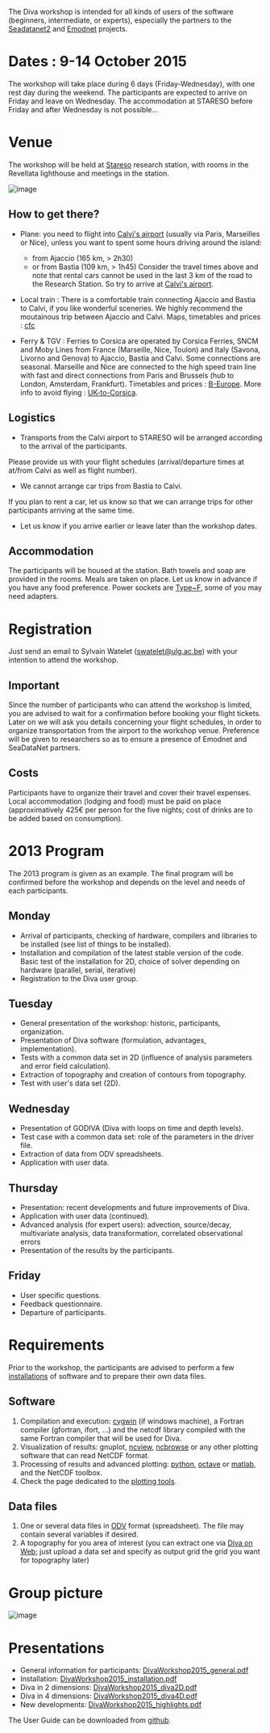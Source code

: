 The Diva workshop is intended for all kinds of users of the software (beginners, intermediate, or experts), especially the partners to the [Seadatanet2](http://www.seadatanet.org/) and [Emodnet](http://www.emodnet-chemistry.eu/portal/portal/) projects.

# Dates : 9-14 October 2015

The workshop will take place during 6 days (Friday-Wednesday), with one rest day during the weekend.
The participants are expected to arrive on Friday and leave on Wednesday.
The accommodation at STARESO before Friday and after Wednesday is not possible...

# Venue

The workshop will be held at [Stareso](http://www.stareso.ulg.ac.be/Stareso/Stareso.html/) research station, with rooms in the Revellata lighthouse and meetings in the station.

![image](https://user-images.githubusercontent.com/19711048/27429368-247363a2-5745-11e7-886a-244913a111eb.png)

## How to get there?

*  Plane: you need to flight into [Calvi's airport](http://www.calvi.aeroport.fr/AeroportCal/accueilAeroCal.php) (usually via Paris, Marseilles or Nice), unless you want to spent some hours driving around the island:
    * from Ajaccio (165 km, > 2h30)
    * or from Bastia (109 km, > 1h45)
Consider the travel times above and note that rental cars cannot be used in the last 3 km of the road to the Research Station. So try to arrive at [Calvi's airport](http://www.calvi.aeroport.fr/AeroportCal/accueilAeroCal.php).

*  Local train : There is a comfortable train connecting Ajaccio and Bastia to Calvi, if you like wonderful sceneries. We highly recommend the moutainous trip between Ajaccio and Calvi. Maps, timetables and prices : [cfc](http://cf-corse.fr/en/)

*  Ferry & TGV : Ferries to Corsica are operated by Corsica Ferries, SNCM and Moby Lines from France (Marseille, Nice, Toulon) and Italy (Savona, Livorno and Genova) to Ajaccio, Bastia and Calvi. Some connections are seasonal. Marseille and Nice are connected to the high speed train line with fast and direct connections from Paris and Brussels (hub to London, Amsterdam, Frankfurt). Timetables and prices : [B-Europe](https://www.b-europe.com/Travel). More info to avoid flying : [UK-to-Corsica](http://www.seat61.com/France.htm#London%20to%20Corsica%20by%20train%20and%20ferry).

## Logistics

* Transports from the Calvi airport to STARESO will be arranged according to the arrival of the participants.

Please provide us with your flight schedules (arrival/departure times at at/from Calvi as well as flight number).

* We cannot arrange car trips from Bastia to Calvi.

If you plan to rent a car, let us know so that we can arrange trips for other participants arriving at the same time.

* Let us know if you arrive earlier or leave later than the workshop dates.

## Accommodation

The participants will be housed at the station.
Bath towels and soap are provided in the rooms.
Meals are taken on place. Let us know in advance if you have any food preference.
Power sockets are [Type~F](http://en.wikipedia.org/wiki/AC_power_plugs_and_sockets#CEE_7.2F5_.28French.29), some of you may need adapters.

# Registration

Just send an email to Sylvain Watelet (swatelet@ulg.ac.be) with your intention to attend the workshop.

## Important

Since the number of participants who can attend the workshop is limited, you are advised to wait for a confirmation before booking your flight tickets.
Later on we will ask you details concerning your flight schedules, in order to organize transportation from the airport to the workshop venue.
Preference will be given to researchers so as to ensure a presence of Emodnet and SeaDataNet partners.

## Costs

Participants have to organize their travel and cover their travel expenses.
Local accommodation (lodging and food) must be paid on place (approximatively 425€ per person for the five nights; cost of drinks are to be added based on consumption).

# 2013 Program

The 2013 program is given as an example. The final program will be confirmed before the workshop and depends on the level and needs of each participants.

## Monday

* Arrival of participants, checking of hardware, compilers and libraries to be installed (see list of things to be installed).
* Installation and compilation of the latest stable version of the code. Basic test of the installation for 2D, choice of solver depending on hardware (parallel, serial, iterative)
* Registration to the Diva user group.

## Tuesday

* General presentation of the workshop: historic, participants, organization.
* Presentation of Diva software (formulation, advantages, implementation).
* Tests with a common data set in 2D (influence of analysis parameters and error field calculation).
* Extraction of topography and creation of contours from topography.
* Test with user's data set (2D).

## Wednesday

* Presentation of GODIVA (Diva with loops on time and depth levels).
* Test case with a common data set: role of the parameters in the driver file.
* Extraction of data from ODV spreadsheets.
* Application with user data.

## Thursday

* Presentation: recent developments and future improvements of Diva.
* Application with user data (continued).
* Advanced analysis (for expert users): advection, source/decay, multivariate analysis, data transformation, correlated observational errors
* Presentation of the results by the participants.

## Friday

* User specific questions.
* Feedback questionnaire.
* Departure of participants.

# Requirements

Prior to the workshop, the participants are advised to perform a few [installations](http://modb.oce.ulg.ac.be/mediawiki/index.php/Diva_installation) of software and to prepare their own data files.

## Software

1. Compilation and execution: [cygwin](http://www.cygwin.com/) (if windows machine), a Fortran compiler (gfortran, ifort, …) and the netcdf library compiled with the same Fortran compiler that will be used for Diva.
2. Visualization of results: gnuplot, [ncview](http://meteora.ucsd.edu/~pierce/ncview_home_page.html), [ncbrowse](http://www.epic.noaa.gov/java/ncBrowse/) or any other plotting software that can read NetCDF format.
3. Processing of results and advanced plotting: [python](http://www.python.org/), [octave](http://www.gnu.org/software/octave/) or [matlab](http://www.mathworks.es/products/matlab/), and the NetCDF toolbox.
4. Check the page dedicated to the [plotting tools](http://modb.oce.ulg.ac.be/mediawiki/index.php/DIVA#Plotting_tools).

## Data files

1. One or several data files in [ODV](http://odv.awi.de/) format (spreadsheet). The file may contain several variables if desired.
2. A topography for you area of interest (you can extract one via [Diva on Web](http://ec.oceanbrowser.net/emodnet/diva.html); just upload a data set and specify as output grid the grid you want for topography later)

# Group picture

![image](https://user-images.githubusercontent.com/19711048/27435457-989e12e2-575c-11e7-86a1-3c8429bb2f9f.png)

# Presentations

*  General information for participants: [DivaWorkshop2015_general.pdf](http://orbi.ulg.ac.be/retrieve/318443/355912/DivaWorkshop2015_general.pdf)
*  Installation: [DivaWorkshop2015_installation.pdf](http://orbi.ulg.ac.be/retrieve/318446/355912/DivaWorkshop2015_installation.pdf)
*  Diva in 2 dimensions: [DivaWorkshop2015_diva2D.pdf](http://orbi.ulg.ac.be/retrieve/318444/355912/DivaWorkshop2015_diva2D.pdf)
*  Diva in 4 dimensions: [DivaWorkshop2015_diva4D.pdf](http://orbi.ulg.ac.be/retrieve/318445/355912/DivaWorkshop2015_diva4D.pdf)
*  New developments: [DivaWorkshop2015_highlights.pdf](http://orbi.ulg.ac.be/retrieve/318447/355912/DivaWorkshop2015_highlights.pdf)

The User Guide can be downloaded from [github](https://github.com/gher-ulg/Diva-User-Guide/raw/master/DivaUserGuide.pdf).
